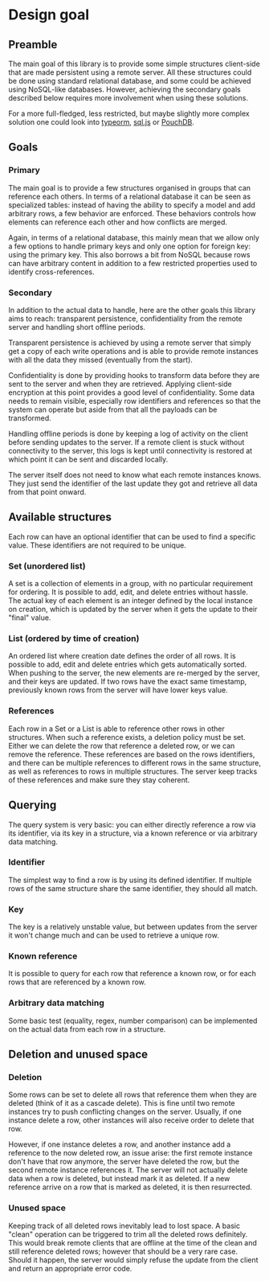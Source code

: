 Design goal
===========

Preamble
--------
The main goal of this library is to provide some simple structures client-side
that are made persistent using a remote server.
All these structures could be done using standard relational database, and some
could be achieved using NoSQL-like databases.
However, achieving the secondary goals described below requires more involvement
when using these solutions.

For a more full-fledged, less restricted, but maybe slightly more complex
solution one could look into [typeorm](https://typeorm.io),
[sql.js](https://github.com/kripken/sql.js/) or
[PouchDB](https://pouchdb.com/).

Goals
-----

### Primary
The main goal is to provide a few structures organised in groups that can
reference each others.
In terms of a relational database it can be seen as specialized tables: instead
of having the ability to specify a model and add arbitrary rows, a few behavior
are enforced.
These behaviors controls how elements can reference each other and how conflicts
are merged.

Again, in terms of a relational database, this mainly mean that we allow only
a few options to handle primary keys and only one option for foreign key: using
the primary key.
This also borrows a bit from NoSQL because rows can have arbitrary content in
addition to a few restricted properties used to identify cross-references.

### Secondary
In addition to the actual data to handle, here are the other goals this library
aims to reach: transparent persistence, confidentiality from the remote server
and handling short offline periods.

Transparent persistence is achieved by using a remote server that simply
get a copy of each write operations and is able to provide remote instances with
all the data they missed (eventually from the start).

Confidentiality is done by providing hooks to transform data before they are
sent to the server and when they are retrieved.
Applying client-side encryption at this point provides a good level of
confidentiality.
Some data needs to remain visible, especially row identifiers and references so
that the system can operate but aside from that all the payloads can be
transformed.

Handling offline periods is done by keeping a log of activity on the client
before sending updates to the server.
If a remote client is stuck without connectivity to the server, this logs is
kept until connectivity is restored at which point it can be sent and discarded
locally.

The server itself does not need to know what each remote instances knows.
They just send the identifier of the last update they got and retrieve all data
from that point onward.

Available structures
--------------------
Each row can have an optional identifier that can be used to find a specific
value.
These identifiers are not required to be unique.

### Set (unordered list)
A set is a collection of elements in a group, with no particular requirement for
ordering.
It is possible to add, edit, and delete entries without hassle.
The actual key of each element is an integer defined by the local instance on
creation, which is updated by the server when it gets the update to their
"final" value.

### List (ordered by time of creation)
An ordered list where creation date defines the order of all rows.
It is possible to add, edit and delete entries which gets automatically sorted.
When pushing to the server, the new elements are re-merged by the server, and
their keys are updated.
If two rows have the exact same timestamp, previously known rows from the server
will have lower keys value.

### References
Each row in a Set or a List is able to reference other rows in other structures.
When such a reference exists, a deletion policy must be set.
Either we can delete the row that reference a deleted row, or we can remove the
reference.
These references are based on the rows identifiers, and there can be multiple
references to different rows in the same structure, as well as references to
rows in multiple structures.
The server keep tracks of these references and make sure they stay coherent.

Querying
--------
The query system is very basic: you can either directly reference a row via its
identifier, via its key in a structure, via a known reference or via arbitrary
data matching.

### Identifier
The simplest way to find a row is by using its defined identifier.
If multiple rows of the same structure share the same identifier, they should
all match.

### Key
The key is a relatively unstable value, but between updates from the server it
won't change much and can be used to retrieve a unique row.

### Known reference
It is possible to query for each row that reference a known row, or for each
rows that are referenced by a known row.

### Arbitrary data matching
Some basic test (equality, regex, number comparison) can be implemented on the
actual data from each row in a structure.

Deletion and unused space
-------------------------

### Deletion
Some rows can be set to delete all rows that reference them when they are
deleted (think of it as a cascade delete).
This is fine until two remote instances try to push conflicting changes on the
server.
Usually, if one instance delete a row, other instances will also receive order
to delete that row.

However, if one instance deletes a row, and another instance add a reference to
the now deleted row, an issue arise: the first remote instance don't have that
row anymore, the server have deleted the row, but the second remote instance
references it.
The server will not actually delete data when a row is deleted, but instead mark
it as deleted.
If a new reference arrive on a row that is marked as deleted, it is then
resurrected.

### Unused space
Keeping track of all deleted rows inevitably lead to lost space.
A basic "clean" operation can be triggered to trim all the deleted rows
definitely.
This would break remote clients that are offline at the time of the clean and
still reference deleted rows; however that should be a very rare case.
Should it happen, the server would simply refuse the update from the client and
return an appropriate error code.
